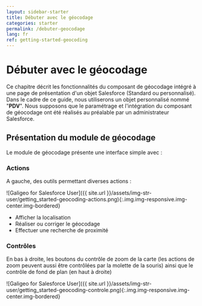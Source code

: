 ```yaml
---
layout: sidebar-starter
title: Débuter avec le géocodage
categories: starter
permalink: /debuter-geocodage
lang: fr
ref: getting-started-geocoding
---
```


# Débuter avec le géocodage

Ce chapitre décrit les fonctionnalités du composant de géocodage intégré à une page de présentation d'un objet Salesforce (Standard ou personnalisé). 
Dans le cadre de ce guide, nous utiliserons un objet personnalisé nommé "**PDV**". Nous supposons que le paramétrage et l'intégration du composant de géocodage ont été réalisés au préalable par un administrateur Salesforce.

## Présentation du module de géocodage

Le module de géocodage présente une interface simple avec :

### Actions

A gauche, des outils permettant diverses actions :

![Galigeo for Salesforce User]({{ site.url }}/assets/img-str-user/getting_started-geocoding-actions.png){:.img.img-responsive.img-center.img-bordered}

- Afficher la localisation 
- Réaliser ou corriger le géocodage 
- Effectuer une recherche de proximité

### Contrôles

En bas à droite, les boutons du contrôle de zoom de la carte (les actions de zoom peuvent aussi être contrôlées par la molette de la souris) ainsi que le contrôle de fond de plan (en haut à droite)

![Galigeo for Salesforce User]({{ site.url }}/assets/img-str-user/getting_started-geocoding-controle.png){:.img.img-responsive.img-center.img-bordered}